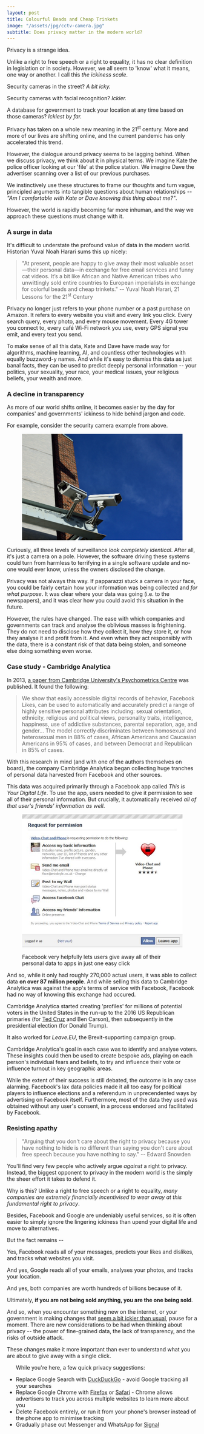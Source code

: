 ```yaml
---
layout: post
title: Colourful Beads and Cheap Trinkets
image: "/assets/jpg/cctv-camera.jpg"
subtitle: Does privacy matter in the modern world?
---
```


Privacy is a strange idea.

Unlike a right to free speech or a right to equality, it has no clear definition in legislation or in society. However, we all seem to 'know' what it means, one way or another. I call this _the ickiness scale_.

Security cameras in the street? _A bit icky._

Security cameras with facial recognition? _Ickier._

A database for government to track your location at any time based on those cameras? _Ickiest by far._

Privacy has taken on a whole new meaning in the 21<sup>st</sup> century. More and more of our lives are shifting online, and the current pandemic has only accelerated this trend.

However, the dialogue around privacy seems to be lagging behind. When we discuss privacy, we think about it in physical terms. We imagine Kate the police officer looking at our 'file' at the police station. We imagine Dave the advertiser scanning over a list of our previous purchases.

We instinctively use these structures to frame our thoughts and turn vague, principled arguments into tangible questions about human relationships -- _"Am I comfortable with Kate or Dave knowing this thing about me?"_.

However, the world is rapidly becoming far more inhuman, and the way we approach these questions must change with it.

### A surge in data

It's difficult to understate the profound value of data in the modern world. Historian Yuval Noah Harari sums this up nicely:

> "At present, people are happy to give away their most valuable asset—their personal data—in exchange for free email services and funny cat videos. It’s a bit like African and Native American tribes who unwittingly sold entire countries to European imperialists in exchange for colorful beads and cheap trinkets." -- Yuval Noah Harari, 21 Lessons for the 21<sup>st</sup> Century

Privacy no longer just refers to your phone number or a past purchase on Amazon. It refers to every website you visit and every link you click. Every search query, every photo, and every mouse movement. Every 4G tower you connect to, every café Wi-Fi network you use, every GPS signal you emit, and every text you send.

To make sense of all this data, Kate and Dave have made way for algorithms, machine learning, AI, and countless other technologies with equally buzzword-y names. And while it's easy to dismiss this data as just banal facts, they can be used to predict deeply personal information -- your politics, your sexuality, your race, your medical issues, your religious beliefs, your wealth and more.

### A decline in transparency

As more of our world shifts online, it becomes easier by the day for companies' and governments' ickiness to hide behind jargon and code.

For example, consider the security camera example from above.

<figure>
<img src="/assets/jpg/cctv-camera.jpg" alt="Security camera" class="diagram">
</figure>

Curiously, all three levels of surveillance _look completely identical_. After all, it's just a camera on a pole. However, the software driving these systems could turn from harmless to terrifying in a single software update and no-one would ever know, unless the owners disclosed the change.

Privacy was not always this way. If papparazzi stuck a camera in your face, you could be fairly certain how your information was being collected and _for what purpose_. It was clear where your data was going (i.e. to the newspapers), and it was clear how you could avoid this situation in the future.

However, the rules have changed. The ease with which companies and governments can track and analyse the oblivious masses is frightening. They do not need to disclose how they collect it, how they store it, or how they analyse it and profit from it. And even when they act responsibly with the data, there is a constant risk of that data being stolen, and someone else doing something even worse.

### Case study - Cambridge Analytica

In 2013, [a paper from Cambridge University's Psychometrics Centre](https://www.ncbi.nlm.nih.gov/pmc/articles/PMC3625324/pdf/pnas.201218772.pdf) was published. It found the following:

> We show that easily accessible digital records of behavior, Facebook Likes, can be used to automatically and accurately predict a range of highly sensitive personal attributes including: sexual orientation, ethnicity, religious and political views, personality traits, intelligence, happiness, use of addictive substances, parental separation, age, and gender...
> The model correctly discriminates between homosexual and heterosexual men in 88% of cases, African Americans and Caucasian Americans in 95% of cases, and between Democrat and Republican in 85% of cases.

With this research in mind (and with one of the authors themselves on board), the company Cambridge Analytica began collecting huge tranches of personal data harvested from Facebook and other sources.

This data was acquired primarily through a Facebook app called _This is Your Digital Life_. To use the app, users needed to give it permission to see all of their personal information. But crucially, it automatically received _all of that user's friends' information as well_.

<figure>
<img src="/assets/png/facebook-permission-page.png" alt="Facebook permission page" class="diagram">
<figcaption><p class="caption">
Facebook very helpfully lets users give away all of their personal data to apps in just one easy click
</p></figcaption>
</figure>

And so, while it only had roughly 270,000 actual users, it was able to collect data **on over 87 million people**. And while selling this data to Cambridge Analytica was against the app's terms of service with Facebook, Facebook had no way of knowing this exchange had occured.

Cambridge Analytica started creating 'profiles' for millions of potential voters in the United States in the run-up to the 2016 US Republican primaries (for [Ted Cruz](https://apnews.com/article/2db0fc93cf664a63909e26e708e91c67) and Ben Carson), then subsequently in the presidential election (for Donald Trump). 

It also worked for _Leave.EU_, the Brexit-supporting campaign group. 

Cambridge Analytica's goal in each case was to identify and analyse voters. These insights could then be used to create bespoke ads, playing on each person's individual fears and beliefs, to try and influence their vote or influence turnout in key geographic areas.

While the extent of their success is still debated, the outcome is in any case alarming. Facebook's lax data policies made it all too easy for political players to influence elections and a referendum in unprecendented ways by advertising on Facebook itself. Furthermore, most of the data they used was obtained without any user's consent, in a process endorsed and facilitated by Facebook.

### Resisting apathy

> "Arguing that you don't care about the right to privacy because you have nothing to hide is no different than saying you don't care about free speech because you have nothing to say." -- Edward Snowden

You'll find very few people who actively argue _against_ a right to privacy. Instead, the biggest opponent to privacy in the modern world is the simply the sheer effort it takes to defend it. 

Why is this? Unlike a right to free speech or a right to equality, _many companies are extremely financially incentivised to wear away at this fundamental right to privacy_.

Besides, Facebook and Google are undeniably useful services, so it is often easier to simply ignore the lingering ickiness than upend your digital life and move to alternatives. 

But the fact remains --

Yes, Facebook reads all of your messages, predicts your likes and dislikes, and tracks what websites you visit.

And yes, Google reads all of your emails, analyses your photos, and tracks your location.

And yes, both companies are worth hundreds of billions because of it.

Ultimately, **if you are not being sold anything, you are the one being sold**.

And so, when you encounter something new on the internet, or your government is making changes that [seem a bit ickier than usual](https://www.bbc.co.uk/news/world-australia-46463029), pause for a moment. There are new considerations to be had when thinking about privacy -- the power of fine-grained data, the lack of transparency, and the risks of outside attack. 

These changes make it more important than ever to understand what you are about to give away with a single click.

<div class="footnotes">
<ul>
<p>While you're here, a few quick privacy suggestions:</p>
<li>Replace Google Search with <a href="https://duckduckgo.com">DuckDuckGo</a> - avoid Google tracking all your searches</li>
<li>Replace Google Chrome with <a href="https://www.mozilla.org/en-UK/firefox/">Firefox</a> or <a href="https://www.apple.com/uk/safari/">Safari</a> - Chrome allows advertisers to track you across multiple websites to learn more about you</li>
<li>Delete Facebook entirely, or run it from your phone's browser instead of the phone app to minimise tracking</li>
<li>Gradually phase out Messenger and WhatsApp for <a href="https://signal.org">Signal</a></li>
<ul>
<div>